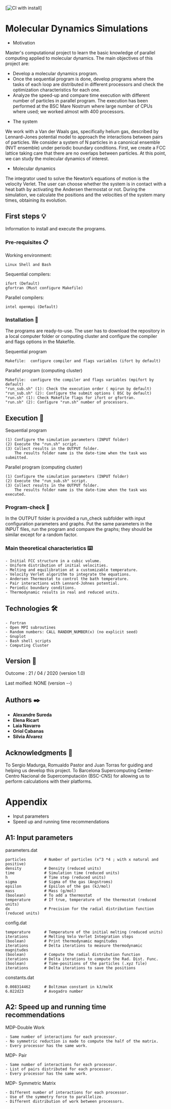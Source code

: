 [![CI with install](https://github.com/Asureda/MPI-NVT/actions/workflows/ci_install.yml/badge.svg)]
# Molecular Dynamics Simulations

* Motivation

Master's computational project to learn the basic knowledge of parallel computing applied to molecular dynamics. 
The main objectives of this project are:
- Develop a molecular dynamics program.
- Once the sequential program is done, develop programs where the tasks of each loop are distributed in different processors and check the optimization characteristics for each one. 
- Analyze the speed-up and compare time execution with different number of particles in parallel program.
The execution has been performed at the BSC Mare Nostrum where large number of CPUs where used; we worked almost with 400 processors.

* The system

We work with a Van der Waals gas, specifically helium gas, described by Lennard-Jones potential model to approach the interactions between pairs of particles. We consider a system of N particles in a canonical ensemble (NVT ensemble) under periodic boundary conditions.
First, we create a FCC lattice taking care that there are no overlaps between particles. At this point, we can study the molecular dynamics of interest.

* Molecular dynamics

The integrator used to solve the Newton’s equations of motion is the velocity Verlet. The user can choose whether the system is in contact with a heat bath by activating the Andersen thermostat or not. During the simulation, we calculate the positions and the velocities of the system many times, obtaining its evolution.

## First steps 💡
Information to install and execute the programs.

### Pre-requisites 📋

Working environment:

```
Linux Shell and Bash
```

Sequential compilers:

```
ifort (Default)
gfortran (Must configure Makefile)
```

Parallel compilers:
```
intel openmpi (Default)
```

### Installation 🔧

The programs are ready-to-use. The user has to download the repository in a local computer folder or computing cluster and configure the compiler and flags options in the Makefile.

Sequential program
```
Makefile:  configure compiler and flags variables (ifort by default)

```
Parallel program (computing cluster)
```
Makefile:  configure the compiler and flags variables (mpifort by default)
"run_sub.sh" (1): Check the execution order ( mpirun by default)
"run_sub.sh" (2): Configure the submit options ( BSC by default)
"run.sh" (1): Check Makefile flags for ifort or gfortran.
"run.sh" (2): Configure "run.sh" number of processors.

```

## Execution 🚀

Sequential program
```
(1) Configure the simulation parameters (INPUT folder)
(2) Execute the "run.sh" script.
(3) Collect results in the OUTPUT folder.
    The results folder name is the date-time when the task was submitted.

```
Parallel program (computing cluster)
```
(1) Configure the simulation parameters (INPUT folder)
(2) Execute the "run_sub.sh" script.
(3) Collect results in the OUTPUT folder.
    The results folder name is the date-time when the task was executed.
```
### Program-check 🔎

In the OUTPUT folder is provided a run_check subfolder with input configuration parameters and graphs. 
Put the same parameters in the INPUT files, run the program and compare the graphs; they should be similar except for a random factor.

### Main theoretical characteristics ⌨️

```
- Initial FCC structure in a cubic volume.
- Uniform distribution of initial velocities.
- Melting and equilibration at a customizable temperature.
- Velocity Verlet algorithm to integrate the equations.
- Andersen Thermostat to control the bath temperature.
- Pair interactions with Lennard-Johnes potential.
- Periodic boundary conditions.
- Thermodynamic results in real and reduced units.
```

## Technologies 🛠️

```
- Fortran
- Open MPI subroutines
- Random numbers: CALL RANDOM_NUMBER(x) (no explicit seed)
- Gnuplot
- Bash shell scripts
- Computing Cluster
```

## Version 📌

Outcome : 21 / 04 / 2020 (version 1.0)

Last moified:  NONE (version --)

## Authors ✒️

* **Alexandre Sureda**
* **Elena Ricart**
* **Laia Navarro**
* **Oriol Cabanas**
* **Silvia Àlvarez**


## Acknowledgments 🎁

To Sergio Madurga, Romualdo Pastor and Juan Torras for guiding and helping us develop this project.
To Barcelona Supercomputing Center-Centro Nacional de Supercomputación (BSC-CNS) for allowing us to perform calculations with their platforms.

# Appendix
* Input parameters
* Speed up and running time recommendations
## A1: Input parameters
parameters.dat
```
particles        # Number of particles (x^3 *4 ; with x natural and positive)
density          # Density (reduced units)
time             # Simulation time (reduced units)
h                # Time step (reduced units)
sigma            # Sigma of the gas (Angstroms)
epsilon          # Epsilon of the gas (kJ/mol)
mass             # Mass (g/mol)
(boolean)        # To add a thermostat
temperature      # If true, temperature of the thermostat (reduced units)
dx               # Precision for the radial distribution function (reduced units)
```
config.dat
```
temperature      # Temperature of the initial melting (reduced units)
iterations       # Melting Velo Verlet Integration steps
(boolean)        # Print thermodynamic magnitudes
iterations       # Delta iterations to measure thermodynamic magnitudes
(boolean)        # Compute the radial distribution function
iterations       # Delta iterations to compute the Rad. Dist. Func.
(boolean)        # Time-positions of the particles (.xyz file)
iterations       # Delta iterations to save the positions
```
constants.dat
```
0.008314462      # Boltzman constant in kJ/molK
6.022d23         # Avogadro number
```
## A2: Speed up and running time recommendations
MDP-Double Work
```
- Same number of interactions for each processor. 
- No symmetric reduction is made to compute the half of the matrix.
- Every processor has the same work.
```
MDP- Pair
```
- Same number of interactions for each processor.
- List of pairs distributed for each processor.
- Every processor has the same work.
```
MDP- Symmetric Matrix
```
- Different number of interactions for each processor.
- Use of the symmetry force to parallelize.
- Different distribution of work between processors.
```

